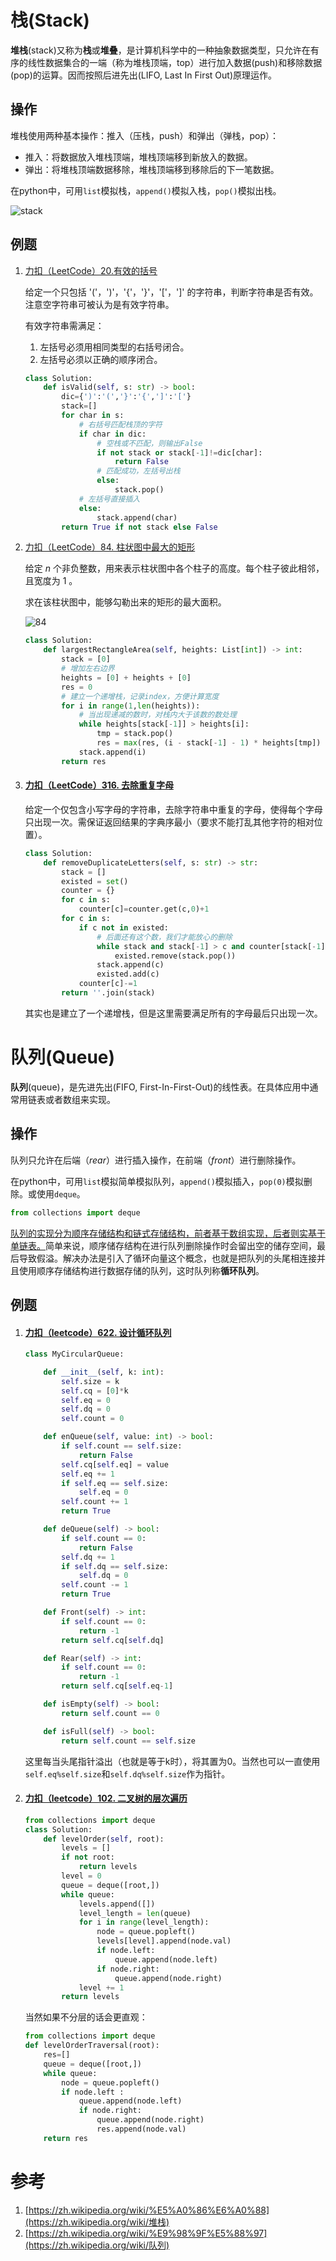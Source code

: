 # 栈(Stack)

**堆栈**(stack)又称为**栈**或**堆叠**，是计算机科学中的一种抽象数据类型，只允许在有序的线性数据集合的一端（称为堆栈顶端，top）进行加入数据(push)和移除数据(pop)的运算。因而按照后进先出(LIFO, Last In First Out)原理运作。



## 操作

堆栈使用两种基本操作：推入（压栈，push）和弹出（弹栈，pop）：

- 推入：将数据放入堆栈顶端，堆栈顶端移到新放入的数据。
- 弹出：将堆栈顶端数据移除，堆栈顶端移到移除后的下一笔数据。

在python中，可用`list`模拟栈，`append()`模拟入栈，`pop()`模拟出栈。

![stack](300px-Data_stack.svg.png)

## 例题

1. [力扣（LeetCode）20.有效的括号](https://leetcode-cn.com/problems/valid-parentheses)

   给定一个只包括 '('，')'，'{'，'}'，'['，']' 的字符串，判断字符串是否有效。注意空字符串可被认为是有效字符串。
   
   有效字符串需满足：
   
   1. 左括号必须用相同类型的右括号闭合。
   2. 左括号必须以正确的顺序闭合。
   
   ```python
   class Solution:
       def isValid(self, s: str) -> bool:
           dic={')':'(','}':'{',']':'['}
           stack=[]
           for char in s:
               # 右括号匹配栈顶的字符
               if char in dic:
                   # 空栈或不匹配，则输出False
                   if not stack or stack[-1]!=dic[char]:
                       return False
                   # 匹配成功，左括号出栈
                   else:
                       stack.pop()
               # 左括号直接插入
               else:
                   stack.append(char)
           return True if not stack else False
   ```

2. [力扣（LeetCode）84. 柱状图中最大的矩形](https://leetcode-cn.com/problems/largest-rectangle-in-histogram/)

   给定 *n* 个非负整数，用来表示柱状图中各个柱子的高度。每个柱子彼此相邻，且宽度为 1 。

   求在该柱状图中，能够勾勒出来的矩形的最大面积。

   ![84](histogram_area.png)

   ```python
   class Solution:
       def largestRectangleArea(self, heights: List[int]) -> int:
           stack = [0]
           # 增加左右边界
           heights = [0] + heights + [0]
           res = 0
           # 建立一个递增栈，记录index，方便计算宽度
           for i in range(1,len(heights)):
               # 当出现递减的数时，对栈内大于该数的数处理
               while heights[stack[-1]] > heights[i]:
                   tmp = stack.pop()
                   res = max(res, (i - stack[-1] - 1) * heights[tmp])
               stack.append(i)
           return res
   ```

3. #### [力扣（LeetCode）316. 去除重复字母](https://leetcode-cn.com/problems/remove-duplicate-letters/) 

   给定一个仅包含小写字母的字符串，去除字符串中重复的字母，使得每个字母只出现一次。需保证返回结果的字典序最小（要求不能打乱其他字符的相对位置）。

   ```python
   class Solution:
       def removeDuplicateLetters(self, s: str) -> str:
           stack = []
           existed = set()
           counter = {}
           for c in s:
               counter[c]=counter.get(c,0)+1
           for c in s:
               if c not in existed: 
                   # 后面还有这个数，我们才能放心的删除
                   while stack and stack[-1] > c and counter[stack[-1]]:
                       existed.remove(stack.pop())
                   stack.append(c)
                   existed.add(c)
               counter[c]-=1
           return ''.join(stack)
   ```

   其实也是建立了一个递增栈，但是这里需要满足所有的字母最后只出现一次。

# 队列(Queue)

**队列**(queue)，是先进先出(FIFO, First-In-First-Out)的线性表。在具体应用中通常用链表或者数组来实现。



## 操作

队列只允许在后端（*rear*）进行插入操作，在前端（*front*）进行删除操作。

在python中，可用`list`模拟简单模拟队列，`append()`模拟插入，`pop(0)`模拟删除。或使用`deque`。

```python
from collections import deque
```

[队列的实现分为顺序存储结构和链式存储结构，前者基于数组实现，后者则实基于单链表。](https://zhuanlan.zhihu.com/p/45798936)简单来说，顺序储存结构在进行队列删除操作时会留出空的储存空间，最后导致假溢。解决办法是引入了循环向量这个概念，也就是把队列的头尾相连接并且使用顺序存储结构进行数据存储的队列，这时队列称**循环队列**。



## 例题

1. #### [力扣（leetcode）622. 设计循环队列](https://leetcode-cn.com/problems/design-circular-queue/)

   ```python
   class MyCircularQueue:
   
       def __init__(self, k: int):
           self.size = k
           self.cq = [0]*k
           self.eq = 0
           self.dq = 0
           self.count = 0
   
       def enQueue(self, value: int) -> bool:
           if self.count == self.size:
               return False
           self.cq[self.eq] = value
           self.eq += 1
           if self.eq == self.size:
               self.eq = 0
           self.count += 1
           return True
   
       def deQueue(self) -> bool:
           if self.count == 0:
               return False
           self.dq += 1
           if self.dq == self.size:
               self.dq = 0
           self.count -= 1
           return True
   
       def Front(self) -> int:
           if self.count == 0:
               return -1
           return self.cq[self.dq]
   
       def Rear(self) -> int:
           if self.count == 0:
               return -1
           return self.cq[self.eq-1]
   
       def isEmpty(self) -> bool:
           return self.count == 0
   
       def isFull(self) -> bool:
           return self.count == self.size
   ```
   
   这里每当头尾指针溢出（也就是等于k时），将其置为0。当然也可以一直使用`self.eq%self.size`和`self.dq%self.size`作为指针。

   

2. #### [力扣（leetcode）102. 二叉树的层次遍历](https://leetcode-cn.com/problems/binary-tree-level-order-traversal/)

   ```python
   from collections import deque
   class Solution:
       def levelOrder(self, root):
           levels = []
           if not root:
               return levels        
           level = 0
           queue = deque([root,])
           while queue:
               levels.append([])
               level_length = len(queue)          
               for i in range(level_length):
                   node = queue.popleft()
                   levels[level].append(node.val)
                   if node.left:
                       queue.append(node.left)
                   if node.right:
                       queue.append(node.right)
               level += 1 
           return levels
   ```

   当然如果不分层的话会更直观：

   ```python
   from collections import deque
   def levelOrderTraversal(root):
       res=[]
       queue = deque([root,])
       while queue:
           node = queue.popleft()
           if node.left :
               queue.append(node.left)
               if node.right:
                   queue.append(node.right)
                   res.append(node.val)
       return res
   ```



# 参考

1. [https://zh.wikipedia.org/wiki/%E5%A0%86%E6%A0%88](https://zh.wikipedia.org/wiki/堆栈)
2. [https://zh.wikipedia.org/wiki/%E9%98%9F%E5%88%97](https://zh.wikipedia.org/wiki/队列)

